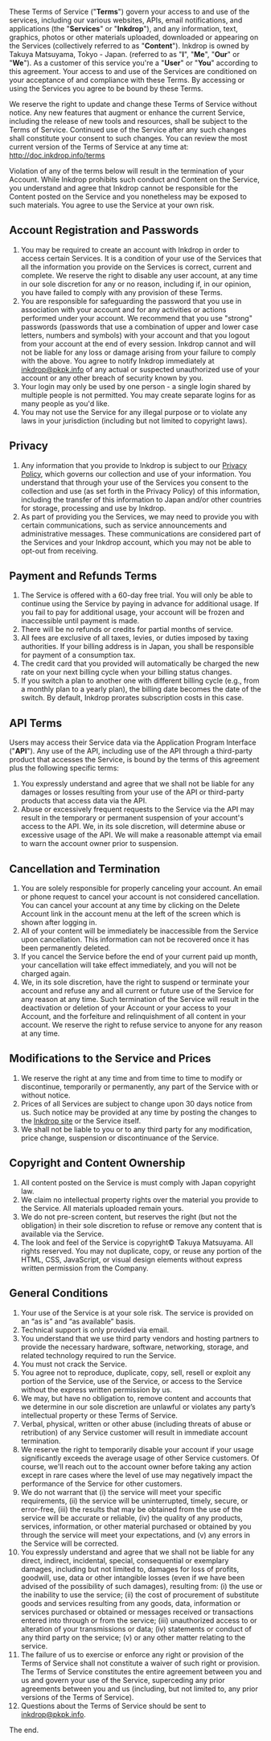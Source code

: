These Terms of Service ("**Terms**") govern your access to and use of the services, including our various websites, APIs, email notifications, and applications (the "**Services**" or "**Inkdrop**"), and any information, text, graphics, photos or other materials uploaded, downloaded or appearing on the Services (collectively referred to as "**Content**"). Inkdrop is owned by Takuya Matsuyama, Tokyo - Japan. (referred to as "**I**", "**Me**", "**Our**" or "**We**"). As a customer of this service you're a "**User**" or "**You**" according to this agreement. Your access to and use of the Services are conditioned on your acceptance of and compliance with these Terms. By accessing or using the Services you agree to be bound by these Terms.

We reserve the right to update and change these Terms of Service without notice. Any new features that augment or enhance the current Service, including the release of new tools and resources, shall be subject to the Terms of Service. Continued use of the Service after any such changes shall constitute your consent to such changes. You can review the most current version of the Terms of Service at any time at: http://doc.inkdrop.info/terms

Violation of any of the terms below will result in the termination of your Account. While Inkdrop prohibits such conduct and Content on the Service, you understand and agree that Inkdrop cannot be responsible for the Content posted on the Service and you nonetheless may be exposed to such materials. You agree to use the Service at your own risk. 


## Account Registration and Passwords

1. You may be required to create an account with Inkdrop in order to access certain Services. It is a condition of your use of the Services that all the information you provide on the Services is correct, current and complete. We reserve the right to disable any user account, at any time in our sole discretion for any or no reason, including if, in our opinion, you have failed to comply with any provision of these Terms.
2. You are responsible for safeguarding the password that you use in association with your account and for any activities or actions performed under your account. We recommend that you use "strong" passwords (passwords that use a combination of upper and lower case letters, numbers and symbols) with your account and that you logout from your account at the end of every session. Inkdrop cannot and will not be liable for any loss or damage arising from your failure to comply with the above. You agree to notify Inkdrop immediately at [inkdrop@pkpk.info](mailto:inkdrop@pkpk.info) of any actual or suspected unauthorized use of your account or any other breach of security known by you.
3. Your login may only be used by one person - a single login shared by multiple people is not permitted. You may create separate logins for as many people as you'd like.
4. You may not use the Service for any illegal purpose or to violate any laws in your jurisdiction (including but not limited to copyright laws).


## Privacy

1. Any information that you provide to Inkdrop is subject to our [Privacy Policy](/privacy), which governs our collection and use of your information. You understand that through your use of the Services you consent to the collection and use (as set forth in the Privacy Policy) of this information, including the transfer of this information to Japan and/or other countries for storage, processing and use by Inkdrop.
2. As part of providing you the Services, we may need to provide you with certain communications, such as service announcements and administrative messages. These communications are considered part of the Services and your Inkdrop account, which you may not be able to opt-out from receiving.

## Payment and Refunds Terms

1. The Service is offered with a 60-day free trial. You will only be able to continue using the Service by paying in advance for additional usage. If you fail to pay for additional usage, your account will be frozen and inaccessible until payment is made.
2. There will be no refunds or credits for partial months of service.
3. All fees are exclusive of all taxes, levies, or duties imposed by taxing authorities. If your billing address is in Japan, you shall be responsible for payment of a consumption tax.
4. The credit card that you provided will automatically be charged the new rate on your next billing cycle when your billing status changes.
5. If you switch a plan to another one with different billing cycle (e.g., from a monthly plan to a yearly plan), the billing date becomes the date of the switch. By default, Inkdrop prorates subscription costs in this case.

## API Terms

Users may access their Service data via the Application Program Interface ("**API**"). Any use of the API, including use of the API through a third-party product that accesses the Service, is bound by the terms of this agreement plus the following specific terms:

1. You expressly understand and agree that we shall not be liable for any damages or losses resulting from your use of the API or third-party products that access data via the API.
2. Abuse or excessively frequent requests to the Service via the API may result in the temporary or permanent suspension of your account's access to the API. We, in its sole discretion, will determine abuse or excessive usage of the API. We will make a reasonable attempt via email to warn the account owner prior to suspension.

## Cancellation and Termination

1. You are solely responsible for properly canceling your account. An email or phone request to cancel your account is not considered cancellation. You can cancel your account at any time by clicking on the Delete Account link in the account menu at the left of the screen which is shown after logging in.
2. All of your content will be immediately be inaccessible from the Service upon cancellation. This information can not be recovered once it has been permanently deleted.
3. If you cancel the Service before the end of your current paid up month, your cancellation will take effect immediately, and you will not be charged again.
4. We, in its sole discretion, have the right to suspend or terminate your account and refuse any and all current or future use of the Service for any reason at any time. Such termination of the Service will result in the deactivation or deletion of your Account or your access to your Account, and the forfeiture and relinquishment of all content in your account. We reserve the right to refuse service to anyone for any reason at any time.

## Modifications to the Service and Prices

1. We reserve the right at any time and from time to time to modify or discontinue, temporarily or permanently, any part of the Service with or without notice.
2. Prices of all Services are subject to change upon 30 days notice from us. Such notice may be provided at any time by posting the changes to the [Inkdrop site](https://www.inkdrop.info/) or the Service itself.
3. We shall not be liable to you or to any third party for any modification, price change, suspension or discontinuance of the Service.

## Copyright and Content Ownership

1. All content posted on the Service is must comply with Japan copyright law.
2. We claim no intellectual property rights over the material you provide to the Service. All materials uploaded remain yours.
3. We do not pre-screen content, but reserves the right (but not the obligation) in their sole discretion to refuse or remove any content that is available via the Service.
4. The look and feel of the Service is copyright© Takuya Matsuyama. All rights reserved. You may not duplicate, copy, or reuse any portion of the HTML, CSS, JavaScript, or visual design elements without express written permission from the Company.

## General Conditions

1. Your use of the Service is at your sole risk. The service is provided on an “as is” and “as available” basis.
2. Technical support is only provided via email.
3. You understand that we use third party vendors and hosting partners to provide the necessary hardware, software, networking, storage, and related technology required to run the Service.
4. You must not crack the Service.
5. You agree not to reproduce, duplicate, copy, sell, resell or exploit any portion of the Service, use of the Service, or access to the Service without the express written permission by us.
6. We may, but have no obligation to, remove content and accounts that we determine in our sole discretion are unlawful or violates any party’s intellectual property or these Terms of Service.
7. Verbal, physical, written or other abuse (including threats of abuse or retribution) of any Service customer will result in immediate account termination.
8. We reserve the right to temporarily disable your account if your usage significantly exceeds the average usage of other Service customers. Of course, we'll reach out to the account owner before taking any action except in rare cases where the level of use may negatively impact the performance of the Service for other customers.
9. We do not warrant that (i) the service will meet your specific requirements, (ii) the service will be uninterrupted, timely, secure, or error-free, (iii) the results that may be obtained from the use of the service will be accurate or reliable, (iv) the quality of any products, services, information, or other material purchased or obtained by you through the service will meet your expectations, and (v) any errors in the Service will be corrected.
10. You expressly understand and agree that we shall not be liable for any direct, indirect, incidental, special, consequential or exemplary damages, including but not limited to, damages for loss of profits, goodwill, use, data or other intangible losses (even if we have been advised of the possibility of such damages), resulting from: (i) the use or the inability to use the service; (ii) the cost of procurement of substitute goods and services resulting from any goods, data, information or services purchased or obtained or messages received or transactions entered into through or from the service; (iii) unauthorized access to or alteration of your transmissions or data; (iv) statements or conduct of any third party on the service; (v) or any other matter relating to the service.
11. The failure of us to exercise or enforce any right or provision of the Terms of Service shall not constitute a waiver of such right or provision. The Terms of Service constitutes the entire agreement between you and us and govern your use of the Service, superceding any prior agreements between you and us (including, but not limited to, any prior versions of the Terms of Service).
12. Questions about the Terms of Service should be sent to [inkdrop@pkpk.info](mailto:inkdrop@pkpk.info).

The end.
